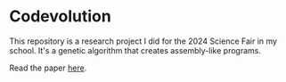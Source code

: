 # Codevolution
This repository is a research project I did for the 2024 Science Fair in my school. It's a genetic algorithm that creates assembly-like programs.

Read the paper [here](https://drive.google.com/file/d/1j-4OvqtopumTAy_iM_tYAZfsb9OqZScf/view?usp=sharing).
